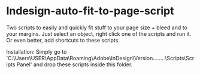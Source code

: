 # Indesign-auto-fit-to-page-script
Two scripts to easily and quickly fit stuff to your page size + bleed and to your margins.
Just select an object, right click one of the scripts and run it. Or even better, add shortcuts to these scripts.

Installation:
Simply go to 'C:\Users\USER\AppData\Roaming\Adobe\InDesign\Version....\....\Scripts\Scripts Panel' and drop these scripts inside this folder.
